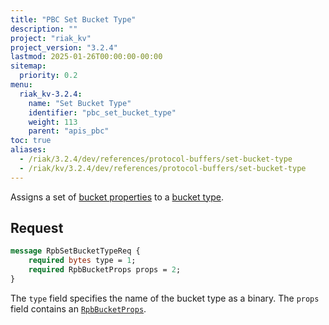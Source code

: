 ```yaml
---
title: "PBC Set Bucket Type"
description: ""
project: "riak_kv"
project_version: "3.2.4"
lastmod: 2025-01-26T00:00:00-00:00
sitemap:
  priority: 0.2
menu:
  riak_kv-3.2.4:
    name: "Set Bucket Type"
    identifier: "pbc_set_bucket_type"
    weight: 113
    parent: "apis_pbc"
toc: true
aliases:
  - /riak/3.2.4/dev/references/protocol-buffers/set-bucket-type
  - /riak/kv/3.2.4/dev/references/protocol-buffers/set-bucket-type
---
```


Assigns a set of [bucket properties]({{<baseurl>}}riak/kv/3.2.4/developing/api/protocol-buffers/set-bucket-props) to a
[bucket type]({{<baseurl>}}riak/kv/3.2.4/developing/usage/bucket-types).

## Request

```protobuf
message RpbSetBucketTypeReq {
    required bytes type = 1;
    required RpbBucketProps props = 2;
}
```

The `type` field specifies the name of the bucket type as a binary. The
`props` field contains an [`RpbBucketProps`]({{<baseurl>}}riak/kv/3.2.4/developing/api/protocol-buffers/get-bucket-props).

